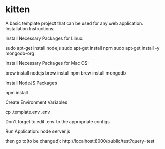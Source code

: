 # kitten
A basic template project that can be used for any web application.
Installation Instructions:

Install Necessary Packages for Linux:

sudo apt-get install nodejs
sudo apt-get install npm
sudo apt-get install -y mongodb-org

Install Necessary Packages for Mac OS:

brew install nodejs
brew install npm
brew install mongodb

Install NodeJS Packages

npm install


Create Environment Variables

cp .template.env .env

Don't forget to edit .env to the appropriate configs

Run Application:
node server.js

then go to(to be changed):
http://localhost:8000/public/test?query=test
